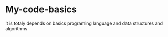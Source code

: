 # My-code-basics
it is totaly depends on basics programing  language and data structures and algorithms
